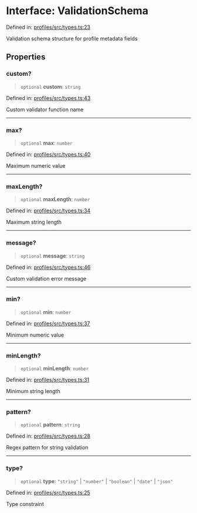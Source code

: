 # Interface: ValidationSchema

Defined in: [profiles/src/types.ts:23](https://github.com/happyvertical/smrt/blob/3e10e04571f8229dee5c87ee2f9b9b06c6c49f12/packages/profiles/src/types.ts#L23)

Validation schema structure for profile metadata fields

## Properties

### custom?

> `optional` **custom**: `string`

Defined in: [profiles/src/types.ts:43](https://github.com/happyvertical/smrt/blob/3e10e04571f8229dee5c87ee2f9b9b06c6c49f12/packages/profiles/src/types.ts#L43)

Custom validator function name

***

### max?

> `optional` **max**: `number`

Defined in: [profiles/src/types.ts:40](https://github.com/happyvertical/smrt/blob/3e10e04571f8229dee5c87ee2f9b9b06c6c49f12/packages/profiles/src/types.ts#L40)

Maximum numeric value

***

### maxLength?

> `optional` **maxLength**: `number`

Defined in: [profiles/src/types.ts:34](https://github.com/happyvertical/smrt/blob/3e10e04571f8229dee5c87ee2f9b9b06c6c49f12/packages/profiles/src/types.ts#L34)

Maximum string length

***

### message?

> `optional` **message**: `string`

Defined in: [profiles/src/types.ts:46](https://github.com/happyvertical/smrt/blob/3e10e04571f8229dee5c87ee2f9b9b06c6c49f12/packages/profiles/src/types.ts#L46)

Custom validation error message

***

### min?

> `optional` **min**: `number`

Defined in: [profiles/src/types.ts:37](https://github.com/happyvertical/smrt/blob/3e10e04571f8229dee5c87ee2f9b9b06c6c49f12/packages/profiles/src/types.ts#L37)

Minimum numeric value

***

### minLength?

> `optional` **minLength**: `number`

Defined in: [profiles/src/types.ts:31](https://github.com/happyvertical/smrt/blob/3e10e04571f8229dee5c87ee2f9b9b06c6c49f12/packages/profiles/src/types.ts#L31)

Minimum string length

***

### pattern?

> `optional` **pattern**: `string`

Defined in: [profiles/src/types.ts:28](https://github.com/happyvertical/smrt/blob/3e10e04571f8229dee5c87ee2f9b9b06c6c49f12/packages/profiles/src/types.ts#L28)

Regex pattern for string validation

***

### type?

> `optional` **type**: `"string"` \| `"number"` \| `"boolean"` \| `"date"` \| `"json"`

Defined in: [profiles/src/types.ts:25](https://github.com/happyvertical/smrt/blob/3e10e04571f8229dee5c87ee2f9b9b06c6c49f12/packages/profiles/src/types.ts#L25)

Type constraint
